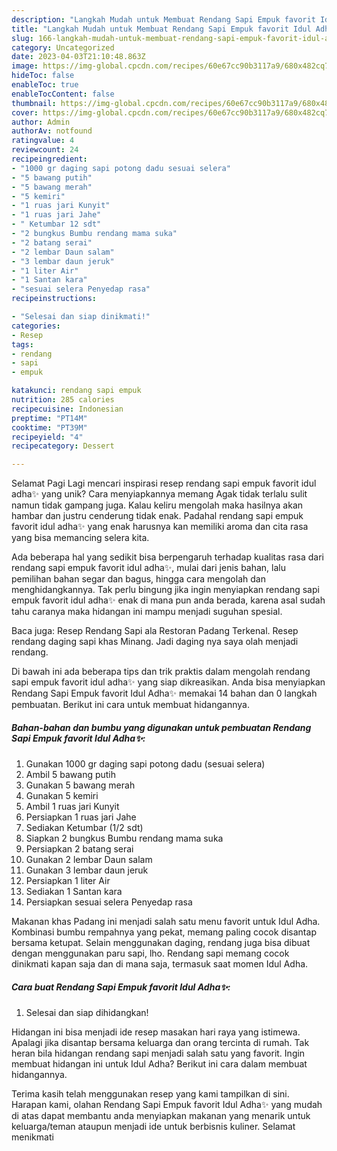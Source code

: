 ```yaml
---
description: "Langkah Mudah untuk Membuat Rendang Sapi Empuk favorit Idul Adha✨ yang Lezat"
title: "Langkah Mudah untuk Membuat Rendang Sapi Empuk favorit Idul Adha✨ yang Lezat"
slug: 166-langkah-mudah-untuk-membuat-rendang-sapi-empuk-favorit-idul-adha-yang-lezat
category: Uncategorized
date: 2023-04-03T21:10:48.863Z
image: https://img-global.cpcdn.com/recipes/60e67cc90b3117a9/680x482cq70/rendang-sapi-empuk-favorit-idul-adha-foto-resep-utama.jpg
hideToc: false
enableToc: true
enableTocContent: false
thumbnail: https://img-global.cpcdn.com/recipes/60e67cc90b3117a9/680x482cq70/rendang-sapi-empuk-favorit-idul-adha-foto-resep-utama.jpg
cover: https://img-global.cpcdn.com/recipes/60e67cc90b3117a9/680x482cq70/rendang-sapi-empuk-favorit-idul-adha-foto-resep-utama.jpg
author: Admin
authorAv: notfound
ratingvalue: 4
reviewcount: 24
recipeingredient:
- "1000 gr daging sapi potong dadu sesuai selera"
- "5 bawang putih"
- "5 bawang merah"
- "5 kemiri"
- "1 ruas jari Kunyit"
- "1 ruas jari Jahe"
- " Ketumbar 12 sdt"
- "2 bungkus Bumbu rendang mama suka"
- "2 batang serai"
- "2 lembar Daun salam"
- "3 lembar daun jeruk"
- "1 liter Air"
- "1 Santan kara"
- "sesuai selera Penyedap rasa"
recipeinstructions:

- "Selesai dan siap dinikmati!"
categories:
- Resep
tags:
- rendang
- sapi
- empuk

katakunci: rendang sapi empuk 
nutrition: 285 calories
recipecuisine: Indonesian
preptime: "PT14M"
cooktime: "PT39M"
recipeyield: "4"
recipecategory: Dessert

---
```



Selamat Pagi Lagi mencari inspirasi resep rendang sapi empuk favorit idul adha✨ yang unik? Cara menyiapkannya memang Agak tidak terlalu sulit namun tidak gampang juga. Kalau keliru mengolah maka hasilnya akan hambar dan justru cenderung tidak enak. Padahal rendang sapi empuk favorit idul adha✨ yang enak harusnya kan memiliki aroma dan cita rasa yang bisa memancing selera kita.


Ada beberapa hal yang sedikit bisa berpengaruh terhadap kualitas rasa dari rendang sapi empuk favorit idul adha✨, mulai dari jenis bahan, lalu pemilihan bahan segar dan bagus, hingga cara mengolah dan menghidangkannya. Tak perlu bingung jika ingin menyiapkan rendang sapi empuk favorit idul adha✨ enak di mana pun anda berada, karena asal sudah tahu caranya maka hidangan ini mampu menjadi suguhan spesial.

Baca juga: Resep Rendang Sapi ala Restoran Padang Terkenal. Resep rendang daging sapi khas Minang. Jadi daging nya saya olah menjadi rendang.


Di bawah ini ada beberapa tips dan trik praktis dalam mengolah rendang sapi empuk favorit idul adha✨ yang siap dikreasikan. Anda bisa menyiapkan Rendang Sapi Empuk favorit Idul Adha✨ memakai 14 bahan dan 0 langkah pembuatan. Berikut ini cara untuk membuat hidangannya.

<!--inarticleads1-->

##### Bahan-bahan dan bumbu yang digunakan untuk pembuatan Rendang Sapi Empuk favorit Idul Adha✨:

1. Gunakan 1000 gr daging sapi potong dadu (sesuai selera)
1. Ambil 5 bawang putih
1. Gunakan 5 bawang merah
1. Gunakan 5 kemiri
1. Ambil 1 ruas jari Kunyit
1. Persiapkan 1 ruas jari Jahe
1. Sediakan  Ketumbar (1/2 sdt)
1. Siapkan 2 bungkus Bumbu rendang mama suka
1. Persiapkan 2 batang serai
1. Gunakan 2 lembar Daun salam
1. Gunakan 3 lembar daun jeruk
1. Persiapkan 1 liter Air
1. Sediakan 1 Santan kara
1. Persiapkan sesuai selera Penyedap rasa


Makanan khas Padang ini menjadi salah satu menu favorit untuk Idul Adha. Kombinasi bumbu rempahnya yang pekat, memang paling cocok disantap bersama ketupat. Selain menggunakan daging, rendang juga bisa dibuat dengan menggunakan paru sapi, lho. Rendang sapi memang cocok dinikmati kapan saja dan di mana saja, termasuk saat momen Idul Adha. 

<!--inarticleads2-->

##### Cara buat Rendang Sapi Empuk favorit Idul Adha✨:


1. Selesai dan siap dihidangkan!

Hidangan ini bisa menjadi ide resep masakan hari raya yang istimewa. Apalagi jika disantap bersama keluarga dan orang tercinta di rumah. Tak heran bila hidangan rendang sapi menjadi salah satu yang favorit. Ingin membuat hidangan ini untuk Idul Adha? Berikut ini cara dalam membuat hidangannya. 

Terima kasih telah menggunakan resep yang kami tampilkan di sini. Harapan kami, olahan Rendang Sapi Empuk favorit Idul Adha✨ yang mudah di atas dapat membantu anda menyiapkan makanan yang menarik untuk keluarga/teman ataupun menjadi ide untuk berbisnis kuliner. Selamat menikmati
